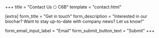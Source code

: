+++
title = "Contact Us ⬡ C6B"
template = "contact.html"

[extra]
form_title = "Get in touch"
form_description = "Interested in our biochar? Want to stay up-to-date with company news? Let us know!"

form_email_input_label = "Email"
form_submit_button_text = "Submit"
+++
